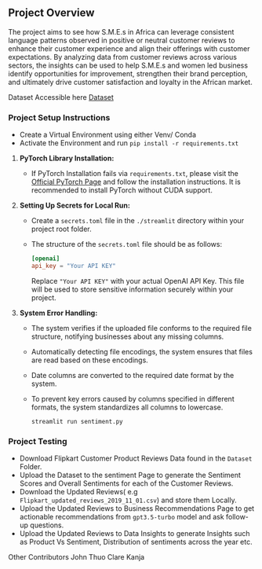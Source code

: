 ## Project Overview
The project aims to see how S.M.E.s in Africa can leverage consistent language patterns observed in positive or neutral customer reviews to enhance their customer experience and align their offerings with customer expectations. By analyzing data from customer reviews across various sectors, the insights can be used to help S.M.E.s and women led business identify opportunities for improvement, strengthen their brand perception, and ultimately drive customer satisfaction and loyalty in the African market. 

Dataset Accessible here [Dataset](https://www.kaggle.com/datasets/niraliivaghani/flipkart-product-customer-reviews-dataset)

### Project Setup Instructions

- Create a Virtual Environment using either Venv/ Conda
- Activate the Environment and  run ```pip install -r requirements.txt```

1. **PyTorch Library Installation:**
   - If PyTorch Installation fails via `requirements.txt`, please visit the [Official PyTorch Page](https://pytorch.org/) and follow the installation instructions. It is recommended to install PyTorch without CUDA support.

2. **Setting Up Secrets for Local Run:**
   - Create a `secrets.toml` file in the `./streamlit` directory within your project root folder. 
   
   - The structure of the `secrets.toml` file should be as follows:

     ```toml
     [openai]
     api_key = "Your API KEY"
     ```

     Replace `"Your API KEY"` with your actual OpenAI API Key. This file will be used to store sensitive information securely within your project.


3. **System Error Handling:**

   - The system verifies if the uploaded file conforms to the required file structure, notifying businesses about any missing columns.
   - Automatically detecting file encodings, the system ensures that files are read based on these encodings.
   - Date columns are converted to the required date format by the system.
   - To prevent key errors caused by columns specified in different formats, the system standardizes all columns to lowercase.

     ```
     streamlit run sentiment.py
     ```
     
### Project Testing

  - Download Flipkart Customer Product Reviews Data found in the `Dataset` Folder.
  - Upload the Dataset to the sentiment Page to generate the Sentiment Scores and Overall Sentiments for each of the Customer Reviews.
  - Download the Updated Reviews( e.g `Flipkart_updated_reviews_2019_11_01.csv`) and store them Locally.
  - Upload the Updated Reviews to Business Recommendations Page to get actionable recommendations from `gpt3.5-turbo` model and ask follow-up questions.
  - Upload the Updated Reviews to Data Insights to generate Insights such as Product Vs Sentiment, Distribution of sentiments across the year etc.

     
Other Contributors 
John Thuo
Clare Kanja